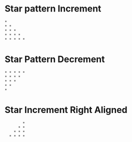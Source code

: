 # Star pattern Increment
```
* 
* * 
* * * 
* * * * 
* * * * * 
```

# Star Pattern Decrement 
```
* * * * *  
* * * *  
* * *  
* *  
*  
```

# Star Increment Right Aligned
```
        *  
      * *  
    * * *  
  * * * *
```
